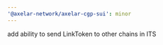 ```yaml
---
'@axelar-network/axelar-cgp-sui': minor
---
```


add ability to send LinkToken to other chains in ITS
